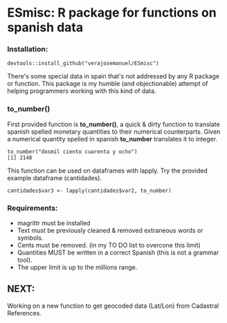 # ESmisc: R package for functions on spanish data

### Installation:
 ```
devtools::install_github("verajosemanuel/ESmisc")
```
There's some special data in spain that's not addressed by any R package or function.
This package is my humble (and objectionable) attempt of helping programmers working with this kind of data.

### to_number()
First provided function is **to_number()**, a quick & dirty function to translate spanish spelled monetary quantities to their numerical counterparts.
Given a numerical quantity spelled in spanish **to_number** translates it to integer.

```
to_number("dosmil ciento cuarenta y ocho")
[1] 2148
```
This function can be used on dataframes with lapply. Try the provided example dataframe (cantidades).
```
cantidades$var3 <- lapply(cantidades$var2, to_number)
```
### Requirements: 
- magrittr must be installed
- Text must be previously cleaned & removed extraneous words or symbols. 
- Cents must be removed. (in my TO DO list to overcone this limit)
- Quantities MUST be written in a correct Spanish (this is not a grammar tool).
- The upper limit is up to the millions range. 

## NEXT:

Working on a new function to get geocoded data (Lat/Lon) from Cadastral References.


